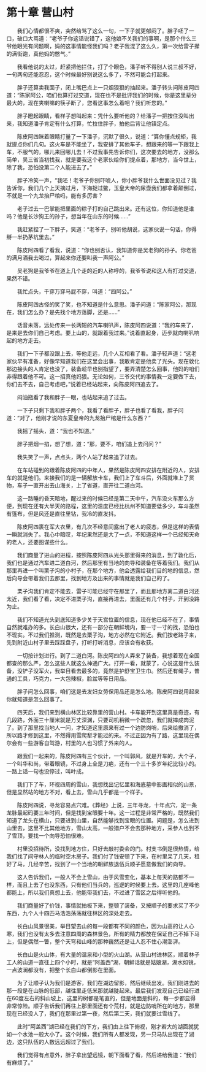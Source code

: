 # 第十章 营山村


　　我们心情都很不爽，突然给骂了这么一句，一下子就更郁闷了。胖子呸了一口，破口大骂道：“老爷子你这话说错了，这他娘不关我们的事啊，是那个什么三爷他眼光有问题啊，妈的这事情能怪我们吗？老子我混了这么久，第一次给雷子撵的满街跑，真他妈的憋气。”

　　我看他说的太过，赶紧把他拦住，打了个眼色，潘子听不得别人说三叔不好，一句两句还能忍忍，这个时候最好别说这么多了，不然可能会打起来。

　　胖子还算卖我面子，闭上嘴巴点上一只烟狠狠的抽起来。潘子转头问陈皮阿四道：“陈家阿公，咱们也算打过交道，现在也不是批评我们的时候，你是这里辈分最大的，现在夹喇嘛的筷子断了，您看这事怎么着吧？我们听您的。”

　　胖子瞪起眼睛，看样子想叫起来：凭什么要听他的？给潘子一把按住没叫出来，我知道潘子肯定有什么打算，忙拉住胖子，拍他后背让他镇定点。

　　陈皮阿四眯着眼睛打量了一下潘子，沉默了很久，说道：“算你懂点规矩，我就提点你们几句。这火车是不能坐了，我安排了其他车子，想跟来的等一下跟我上车，不服气的，哪儿来回哪儿去！不过我事先告诉你们，这次要去的地方，没那么简单，吴三省当初找我，就是要我这个老家伙给你们提点着，那地方，当今世上，除了我，恐怕没第二个人能进去了。”

　　胖子冷笑一声，“我呸！老爷子你别吓唬人，你小胖爷我什么世面没见过？我告诉你，我们几个上天摘过月，下海捉过鳖，玉皇大帝的尿壶我们都拿着颠倒过，不就是一个九龙抬尸棺吗，能有多厉害？

　　老子过去一巴掌能把里面的粽子打的自己跳出来。还有这位，你知道他是谁吗？他是长沙狗王的孙子，想当年在山东的时候……”

　　我赶紧捏了一下胖子，笑道：“老爷子，别听他胡说，这家伙说一句话，你得掰一半扔茅坑里去。”

　　陈皮阿四看了看我，说道：“你也别否认，我知道你是吴老狗的孙子。你老爸的满月酒我去喝过，算起来你还要叫我一声阿公。”

　　吴老狗是我爷爷在道上几个走的近的人称呼的，我爷爷说和这人有打过交道，果然不错。

　　我忙点头，千穿万穿马屁不穿，叫道：“四阿公。”

　　陈皮阿四古怪的笑了笑，也不知道是什么意思。潘子问道：“陈家阿公，那现在，我们怎么办？是先找个地方落脚，还是……”

　　话音未落，远处传来一长两短的汽车喇叭声，陈皮阿四说道：“我的车来了，是来是去你们自己考虑。要上山的，就跟着我过来。”说着直起身，迈步就向喇叭响起的地方走去。

　　我们一下子都没跟上去，等他走远，几个人互相看了看。潘子轻声道：“这老家伙早有准备，好像早知道我们在这里会出事，我敢肯定是他卖了光头。现在敦化那边接头的人肯定也没了，装备趁早也别指望了，要弄清楚怎么回事，他妈的咱们非得跟着他不可。这一招真他妈狠。无论如何，三爷交代的事情我一定要做下去，你们去不去，自己考虑吧，”说着已经站起来，向陈皮阿四追去了。

　　闷油瓶看了我和胖子一眼，也站起来追了过去。

　　一下子只剩下我和胖子两个，我看了看胖子，胖子也看了看我，胖子问道：“对了，他刚才说的东夏皇帝的九龙抬尸棺是什么东西？”

　　我摇了摇头，道：“我也不知道。”

　　胖子把烟一掐，想了想，道：“那，要不，咱们追上去问问？”

　　我失笑了一声，点点头，两个人站了起来追了过去。

　　在车站碰到的跟着陈皮阿四的中年人，果然是陈皮阿四安排在附近的人，安排车的就是他们。来接我们的是一辆解放卡车，我们上了车斗后，外面就堆上了货物，车子一直开出去山海关，上了省道，直开往二道白河。

　　这一路睡的昏天暗地，醒过来的时候已经是第二天中午，汽车没火车那么方便，到现在还有大半天的路程，这里的温度已经比杭州不知道要低多少，车斗虽然有篷布，但是风还是直往里钻，我冷的直发抖。

　　陈皮阿四裹在军大衣里，有几次不经意间露出了老人的疲态，但是这样的表情一瞬就消失了。我心中暗叹，年纪果然还是大了一点，不知道这样一个已经知天命的老人，还要图谋些什么。

　　我们商量了进山的进程，按照陈皮阿四从光头那里得来的消息，到了敦化后，我们也是通过汽车进二道白河，然后那里有当地的向导和装备在等着我们。我们从那里再进一个叫栗子沟的小村子，在那个地方，他会透露给我们目的地的信息，然后向导会带着我们去那里，找到地方及出来的事情就是我们自己的了。

　　栗子沟我们肯定不能去，雷子可能已经守在那里了，而且那地方离二道白河还太近，我们看了看，决定不进栗子沟，直接再进去，里面还有几个村子，开到没路为止。

　　我们不知道光头到底知道多少关于天宫位置的信息，现在他已经不在了，事情自然就难办的多。长白山很大，还有一部分在朝鲜境内，要一寸一寸的找，恐怕也不现实。不过我们推测，既然是去栗子沟，地方必然在它附近。我们按老路子来，先到附近山村子里去踩踩盘子，打听打听消息，应该会有收获。

　　一切按计划进行。到了二道白河。陈皮阿四的人弄来了装备，我想着现在全国都查的那么严，怎么这些人就这么神通广大。打开一看，就蒙了，心说这是什么装备，没铲子没军火，我举目看去最多的，竟然是护舒宝卫生巾。然后还有绳子，普通的工具，巧克力，一大包辣椒，脸盆等等日用品。

　　胖子问怎么回事，咱们这是去发妇女劳保用品还是怎么地。陈皮阿四说用起来你就知道是怎么回事了。

　　四天后，我们来到横山林区比较靠里的营山村。卡车能开到这里真是奇迹，有几段路，外面三十厘米就是万丈深渊，只要司机稍微一个疏忽，我们就摔成肉泥了。到了那里找当地人一问，才知道这里原来有过一个边防岗哨，后来给撤消了，所以路才修到这里，不然得用雪爬犁才能过的来。不过正因为有了路，这里现在偶尔会有一些游客自驾游，村里的人也习惯了外来的人。

　　跟我们一起来的，陈皮阿四有三个伙计，一个叫郭风，就是开车的，大个子，一个叫华和尚，带着眼镜，不过身上全是刀疤，还有一个三十多岁年纪比较小的。一路上话一句也没停过，叫叶成。

　　我们下了车，环视四周的雪山，我想找出记忆里和海底墓中影画相似的山景，但是显然站的地方不对，看上去，雪山几乎都是一个样子。

　　陈皮阿四说，寻龙容易点穴难。《葬经》上说，三年寻龙，十年点穴，定一条龙脉最起码要三年时间，但是找到宝眼要十年。这一过程是非常严格的，既然我们知道了龙头在横山，只要进到山里，自然能够找到宝眼的位置。问题是，怎么进到山里去，这里不比其他地方，雪山太高，一般猎户不会去那种地方，采参人也到不了雪顶，要找一个向导恐怕很难。

　　村里没招待所，没找到地方住，只好去敲村委会的门。村支书倒是很热情，给我们找了间守林人的临时空木房子。我们付了钱安顿了下来，在村里呆了几天，租好了马，几经辛苦，找到了一个当地的朝鲜族退伍兵顺子愿意做我们的向导。

　　这人告诉我们，一般人不会上雪山，由于风雪变化，基本上每天的路都不一样，而且上去了也没东西，只有他们当兵的，巡逻的时候要上去。这里的几座峰他都能上，所以我们真想上去，他能带我们去，不过进了雪区之后得听他的。

　　我们商量好了价钱，事情就拍板下来，整顿了装备，又按顺子的要求买了不少东西，九个人十四匹马浩浩荡荡就往林区的深处走去。

　　长白山风景很美，举目望去山的每一段都有不同的颜色，因为山高的让人心寒，我们也没有太多去注意四周的森林景色，所有的精力都放在保证自己不掉下马上，但是偶然一瞥，整个天穹和山峰的那种巍然还是让人忍不住心潮澎湃。

　　长白山是火山体，有大量的温泉和小型的火山湖。从营山村进林区，顺着林子工人的山道一直往上四个小时，就是“阿盖西”湖，朝鲜话就是姑娘湖，湖水如镜，一点波澜都没有，把整个长白山都倒影在里面。

　　为了让顺子认为我们是游客，我们在湖边留影，然后继续出发。我们刚进去的那一段是在山脉的低部，越往里走低米那就越陡起来。最后我们发现自己已经行进在60度左右的斜山坡上，这里的树都是笔直的，但是地面是斜的，每一步都显得非常惊险。顺子告诉我们再往上那里面还有个荒村，就是边防哨所在的地方，那里现在已经没人了，我们在那里过第一夜，然后第二天，我们就要过雪线了。

　　此时“阿盖西”湖已经在我们的下方，我们由上往下俯视，刚才若大的湖面就犹如一个水池一般大小了。这个时候，我们所有人都发现，另一只马队出现在了湖边，这只队伍的人数远远超过了我们。

　　我们觉得有点意外，胖子拿出望远镜，朝下面看了看，然后递给我道：“我们有麻烦了。”


